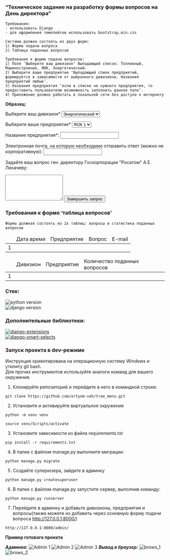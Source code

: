 ### **“Техническое задание на разработку формы вопросов на День директора”**
```
Требования:
- использовать Django
- для оформления темплейтов использовать bootstrap.min.css

Cистема должна состоять из двух форм:
1) Форма подачи вопроса
2) Таблица поданных вопросов

Требования к форме подачи вопросов:
1) Поля ‘Выберите ваш дивизион’ Выпадающий список: Топливный, Машиностроение, ЯОК, Энергетический.
2) Выберите ваше предприятие ‘Выпадающий спиок предприятий, формируется в зависимости от выбранного дивизиона. Названия предприятий любые’.
3) Названия предприятия ‘если в списке не нужного предприятия, то предоставить пользователю возможность заполнить данное поле’.
4) Приложение должно работать в локальной сети без доступа к интернету
```
**Образец:**
<form>

  <label for="list">Выберите ваш дивизион*</label>
  <select id="list" name="list">
    <option value="1">Энергетический</option>
    <option value="2">ЯОК</option>
  </select>

 <label for="list">Выберите ваше предприятие*</label>
  <select id="list" name="list">
    <option value="1">ЯОК 1</option>
    <option value="2">ЯОК 2</option>
  </select>  
  
  <label for="name">Название предприятия*:</label>
  <input type="text" id="name" name="name" required>
  
  <label for="email">Электронная почта, на которую необходимо отправить ответ (можно не корпоративную):</label>
  <input type="email" id="email" name="email" required>

  <label for="message">Задайте ваш вопрос ген. директору Госкорпорации "Росатом" А.Е. Лихачеву:</label>
  <textarea id="message" name="message" rows="5" required></textarea>
  <input type="submit" value="Завершить запрос">
</form>

### **Требования к форме ‘таблица вопросов’**
```
Форма должная состоять из 2х таблиц: вопросы и статистика поданных вопросов
```
<table>
  <thead>
    <tr>
      <td scope="col"></td>
      <td scope="col">Дата время </td>
      <td scope="col">Предприятие</td>
      <td scope="col">Вопрос</td>
	  <td scope="col">E-mail</td>
    </tr>
  </thead>
  <tbody>
    <tr>
         <td>1</td><td></td><td></td><td></td>
      <th></th>     
   
  </tbody>
</table>

<table>
  <thead>
    <tr>
      <td scope="col"></td>
      <td scope="col">Дивизион</td>
      <td scope="col">Предприятие</td>
      <td scope="col">Количество поданных вопросов</td>
    </tr>
  </thead>
  <tbody>
    <tr>
         <td>1</td><td></td><td></td><td></td>
  </tbody>
</table>


### **Стек:**
![python version](https://img.shields.io/badge/Python-3.10-green)  
![django version](https://img.shields.io/badge/Django-4.17-blue)


### **Дополнительные библиотеки:**
[![django-extensions](https://img.shields.io/badge/django--extensions-3.2.1-purple)](https://github.com/django-extensions/django-extensions)  
[![django-smart-selects](https://img.shields.io/badge/django--smart--selects-1.6.0-yellow)](https://github.com/jazzband/django-smart-selects)


### **Запуск проекта в dev-режиме**
Инструкция ориентирована на операционную систему Windows и утилиту git bash.<br/>
Для прочих инструментов используйте аналоги команд для вашего окружения.

1. Клонируйте репозиторий и перейдите в него в командной строке:

```
git clone https://github.com/artyom-vah/tree_menu.git
```

2. Установите и активируйте виртуальное окружение
```
python -m venv venv
``` 
```
source venv/Scripts/activate
```

3. Установите зависимости из файла requirements.txt
```
pip install -r requirements.txt
```

4. В папке с файлом manage.py выполните миграции:
```
python manage.py migrate
```

5. Создайте суперюзера, зайдите в админку
```
python manage.py createsuperuser
```

6. В папке с файлом manage.py запустите сервер, выполнив команду:
```
python manage.py runserver
```

7. Перейдите в админку и добавьте дивизионы, предприятия и вопросы(также можете их добавить через основную форму подачи вопроса http://127.0.0.1:8000/)
```
http://127.0.0.1:8000/admin/
```

**Пример готового проекта**

***Админка:***
![Admin 1](https://raw.githubusercontent.com/artyom-vah/question_list/main/screens/admin_1.jpg)
![Admin 2](https://raw.githubusercontent.com/artyom-vah/question_list/main/screens/admin_2.jpg)
![Admin 3](https://raw.githubusercontent.com/artyom-vah/question_list/main/screens/admin_3.jpg)
***Вывод в браузер:***
![brows_1](https://raw.githubusercontent.com/artyom-vah/question_list/main/screens/brows_1.jpg)
![brows_2](https://raw.githubusercontent.com/artyom-vah/question_list/main/screens/brows_2.jpg)




